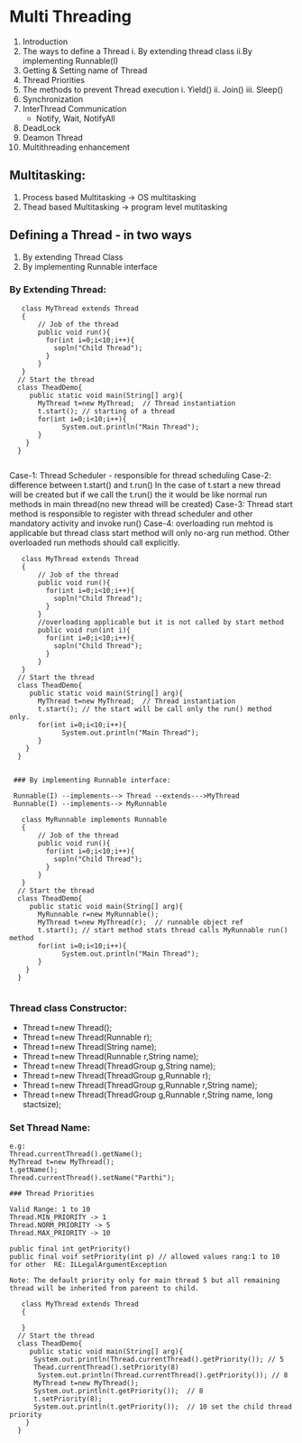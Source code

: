 # Multi Threading

1. Introduction
2. The ways to define a Thread
    i. By extending thread class
    ii.By implementing Runnable(I)
3. Getting & Setting name of Thread
4. Thread Priorities
5. The methods to prevent Thread execution
    i. Yield()
    ii. Join()
    iii. Sleep()
6. Synchronization
7. InterThread Communication
     - Notify, Wait, NotifyAll
8. DeadLock
9. Deamon Thread
10. Multithreading enhancement


Multitasking:
-------------
1. Process based Multitasking -> OS multitasking
2. Thead based Multitasking -> program level mutitasking

Defining a Thread - in two ways
------------------
1. By extending Thread Class
2. By implementing Runnable interface

  ### By Extending Thread: 
   
   ```
      class MyThread extends Thread
      {
          // Job of the thread
          public void run(){
            for(int i=0;i<10;i++){
              sopln("Child Thread");
            }
          }
      }
     // Start the thread
     class TheadDemo{
        public static void main(String[] arg){
          MyThread t=new MyThread;  // Thread instantiation
          t.start(); // starting of a thread
          for(int i=0;i<10;i++){
                System.out.println("Main Thread");
          }
       }
     }
     
   ```
   Case-1: Thread Scheduler - responsible for thread scheduling
   Case-2: difference between t.start() and t.run()
     In the case of t.start a new thread will be created but if we call the t.run() the it would be like normal run methods in main thread(no new thread will be created)
  Case-3: Thread start method is responsible to register with thread scheduler and other mandatory activity and invoke run()
  Case-4: overloading run mehtod is applicable but thread class start method will only no-arg run method. Other overloaded run methods should call explicitly. 
   ```
      class MyThread extends Thread
      {
          // Job of the thread
          public void run(){
            for(int i=0;i<10;i++){
              sopln("Child Thread");
            }
          }
          //overloading applicable but it is not called by start method
          public void run(int i){
            for(int i=0;i<10;i++){
              sopln("Child Thread");
            }
          }
      }
     // Start the thread
     class TheadDemo{
        public static void main(String[] arg){
          MyThread t=new MyThread;  // Thread instantiation
          t.start(); // the start will be call only the run() method only.
          for(int i=0;i<10;i++){
                System.out.println("Main Thread");
          }
       }
     }
     
   ```
   
     ### By implementing Runnable interface: 
     
     Runnable(I) --implements--> Thread --extends--->MyThread
     Runnable(I) --implements--> MyRunnable
     
      
   ```
      class MyRunnable implements Runnable
      {
          // Job of the thread
          public void run(){
            for(int i=0;i<10;i++){
              sopln("Child Thread");
            }
          }
      }
     // Start the thread
     class TheadDemo{
        public static void main(String[] arg){
          MyRunnable r=new MyRunnable();
          MyThread t=new MyThread(r);  // runnable object ref
          t.start(); // start method stats thread calls MyRunnable run() method
          for(int i=0;i<10;i++){
                System.out.println("Main Thread");
          }
       }
     }
     
   ```
   
   ### Thread class Constructor:
   
   - Thread t=new Thread();
   - Thread t=new Thread(Runnable r);
   - Thread t=new Thread(String name);
   - Thread t=new Thread(Runnable r,String name);
   - Thread t=new Thread(ThreadGroup g,String name);
   - Thread t=new Thread(ThreadGroup g,Runnable r); 
   - Thread t=new Thread(ThreadGroup g,Runnable r,String name); 
   - Thread t=new Thread(ThreadGroup g,Runnable r,String name, long stactsize); 

   ### Set Thread Name:
    e.g:
    Thread.currentThread().getName();
    MyThread t=new MyThread();
    t.getName();
    Thread.currentThread().setName("Parthi");
    
    ### Thread Priorities
    
    Valid Range: 1 to 10 
    Thread.MIN_PRIORITY -> 1
    Thread.NORM_PRIORITY -> 5
    Thread.MAX_PRIORITY -> 10
    
    public final int getPriority()
    public final voif setPriority(int p) // allowed values rang:1 to 10 for other  RE: ILLegalArgumentException
    
    Note: The default priority only for main thread 5 but all remaining thread will be inherited from pareent to child.
    
         
   ```
      class MyThread extends Thread
      {
        
      }
     // Start the thread
     class TheadDemo{
        public static void main(String[] arg){
         System.out.println(Thread.currentThread().getPriority()); // 5
         Thead.currentThread().setPriority(8)
          System.out.println(Thread.currentThread().getPriority()); // 8
         MyThread t=new MyThread();
         System.out.println(t.getPriority());  // 8
         t.setPriority(8);
         System.out.println(t.getPriority());  // 10 set the child thread priority
       }
     }
     
   ```
    
    
